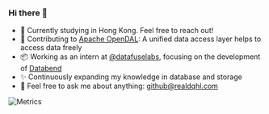### Hi there 👋


- 🔭 Currently studying in Hong Kong. Feel free to reach out!
- 🌱 Contributing to [Apache OpenDAL](https://github.com/apache/opendal): A unified data access layer helps to access data freely
- 📦 Working as an intern at [@datafuselabs](https://github.com/datafuselabs), focusing on the development of [Databend](https://github.com/datafuselabs/databend)
- ✨ Continuously expanding my knowledge in database and storage
- 💬 Feel free to ask me about anything: [github@realdqhl.com](mailto:github@realdqhl.com)
  
![Metrics](/github-metrics.svg)

